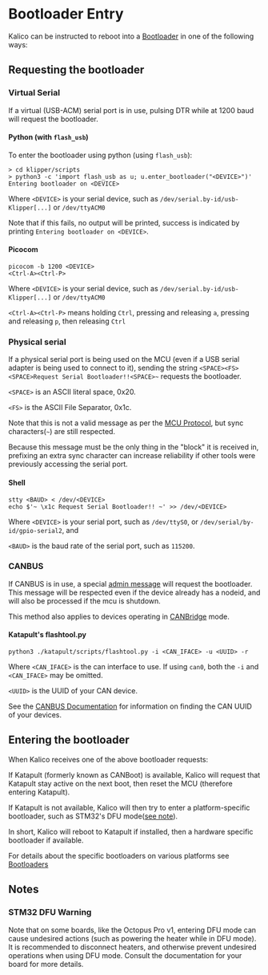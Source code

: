 # Bootloader Entry

Kalico can be instructed to reboot into a [Bootloader](Bootloaders.md) in one
of the following ways:

## Requesting the bootloader

### Virtual Serial

If a virtual (USB-ACM) serial port is in use, pulsing DTR while at 1200 baud
will request the bootloader.

#### Python (with `flash_usb`)

To enter the bootloader using python (using `flash_usb`):

```shell
> cd klipper/scripts
> python3 -c 'import flash_usb as u; u.enter_bootloader("<DEVICE>")'
Entering bootloader on <DEVICE>
```

Where `<DEVICE>` is your serial device, such as
`/dev/serial.by-id/usb-Klipper[...]` or `/dev/ttyACM0`

Note that if this fails, no output will be printed, success is indicated by
printing `Entering bootloader on <DEVICE>`.

#### Picocom

```shell
picocom -b 1200 <DEVICE>
<Ctrl-A><Ctrl-P>
```

Where `<DEVICE>` is your serial device, such as
`/dev/serial.by-id/usb-Klipper[...]` or `/dev/ttyACM0`

`<Ctrl-A><Ctrl-P>` means
holding `Ctrl`, pressing and releasing `a`, pressing and releasing `p`, then
releasing `Ctrl`

### Physical serial

If a physical serial port is being used on the MCU (even if a USB serial adapter
is being used to connect to it), sending the string
`<SPACE><FS><SPACE>Request Serial Bootloader!!<SPACE>~` requests the bootloader.

`<SPACE>` is an ASCII literal space, 0x20.

`<FS>` is the ASCII File Separator,
0x1c.

Note that this is not a valid message as per the
[MCU Protocol](Protocol.md#micro-controller-interface), but sync characters(`~`)
are still respected.

Because this message must be the only thing in the "block"
it is received in, prefixing an extra sync character can increase reliability if
other tools were previously accessing the serial port.

#### Shell

```shell
stty <BAUD> < /dev/<DEVICE>
echo $'~ \x1c Request Serial Bootloader!! ~' >> /dev/<DEVICE>
```

Where `<DEVICE>` is your serial port, such as `/dev/ttyS0`, or
`/dev/serial/by-id/gpio-serial2`, and

`<BAUD>` is the baud rate of the serial
port, such as `115200`.

### CANBUS

If CANBUS is in use, a special
[admin message](CANBUS_protocol.md#admin-messages) will request the bootloader.
This message will be respected even if the device already has a nodeid, and will
also be processed if the mcu is shutdown.

This method also applies to devices operating in
[CANBridge](CANBUS.md#usb-to-can-bus-bridge-mode) mode.

#### Katapult's flashtool.py

```shell
python3 ./katapult/scripts/flashtool.py -i <CAN_IFACE> -u <UUID> -r
```

Where `<CAN_IFACE>` is the can interface to use. If using `can0`, both the `-i`
and `<CAN_IFACE>` may be omitted.

`<UUID>` is the UUID of your CAN device.

See the
[CANBUS Documentation](CANBUS.md#finding-the-canbus_uuid-for-new-micro-controllers)
for information on finding the CAN UUID of your devices.

## Entering the bootloader

When Kalico receives one of the above bootloader requests:

If Katapult (formerly known as CANBoot) is available, Kalico will request that
Katapult stay active on the next boot, then reset the MCU (therefore entering
Katapult).

If Katapult is not available, Kalico will then try to enter a
platform-specific bootloader, such as STM32's DFU
mode([see note](#stm32-dfu-warning)).

In short, Kalico will reboot to Katapult if installed, then a hardware specific
bootloader if available.

For details about the specific bootloaders on various platforms see
[Bootloaders](Bootloaders.md)

## Notes

### STM32 DFU Warning

Note that on some boards, like the Octopus Pro v1, entering DFU mode can cause
undesired actions (such as powering the heater while in DFU mode). It is
recommended to disconnect heaters, and otherwise prevent undesired operations
when using DFU mode. Consult the documentation for your board for more details.

